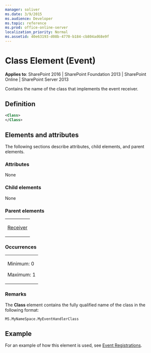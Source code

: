 ```yaml
---
manager: soliver
ms.date: 3/9/2015
ms.audience: Developer
ms.topic: reference
ms.prod: office-online-server
localization_priority: Normal
ms.assetid: 40e63193-d08b-4770-b184-cb804ad68e9f
---
```


# Class Element (Event)

**Applies to**: SharePoint 2016 | SharePoint Foundation 2013 | SharePoint Online | SharePoint Server 2013

Contains the name of the class that implements the event receiver.

## Definition

```XML
<Class>
</Class>
```

## Elements and attributes

The following sections describe attributes, child elements, and parent elements.

### Attributes

None

### Child elements

None

### Parent elements

<table>
<colgroup>
<col width="100%" />
</colgroup>
<tbody>
<tr class="odd">
<td align="left"><p><a href="receiver-element-event.md">Receiver</a></p></td>
</tr>
</tbody>
</table>

### Occurrences

<table>
<colgroup>
<col width="100%" />
</colgroup>
<tbody>
<tr class="odd">
<td align="left"><p>Minimum: 0</p>
<p>Maximum: 1</p></td>
</tr>
</tbody>
</table>

### Remarks

The **Class** element contains the fully qualified name of the class in the following format:

`MS.MyNameSpace.MyEventHandlerClass`

## Example

For an example of how this element is used, see [Event Registrations](event-registrations.md).








